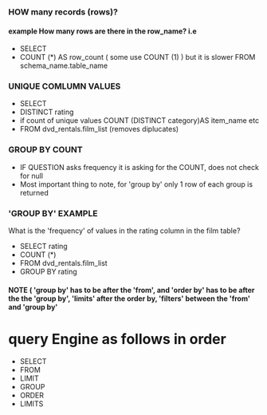 ### HOW many records (rows)?

#### example How many rows are there in the row_name? i.e
- SELECT 
- COUNT (*) AS row_count  ( some use COUNT (1) ) but it is slower
FROM schema_name.table_name

### UNIQUE COMLUMN VALUES

- SELECT 
- DISTINCT rating
- if count of unique values COUNT (DISTINCT category)AS item_name etc
- FROM dvd_rentals.film_list (removes diplucates)

### GROUP BY COUNT
- IF QUESTION asks frequency it is asking for the COUNT, does not check for null
- Most important thing to note, for 'group by' only 1 row of each group is returned

### 'GROUP BY' EXAMPLE 
What is the 'frequency' of values in the rating column in the film table?
- SELECT rating
- COUNT (*)
- FROM dvd_rentals.film_list
- GROUP BY rating
#### NOTE ( 'group by' has to be after the 'from', and 'order by' has to be after the the 'group by', 'limits' after the order by, 'filters' between the 'from' and 'group by'

# query Engine as follows in order
- SELECT
- FROM
- LIMIT
- GROUP
- ORDER
- LIMITS

